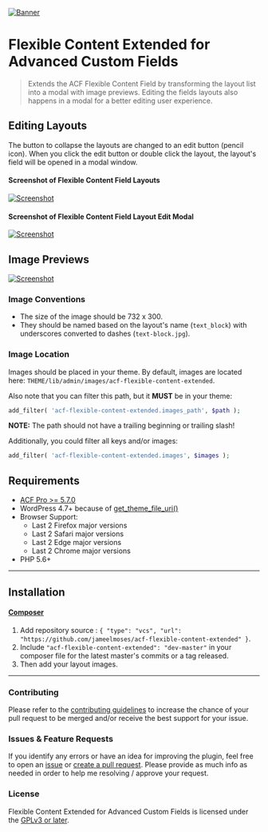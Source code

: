 [![Banner](.wordpress.org/banner-1544x500.jpg)](#)

# Flexible Content Extended for Advanced Custom Fields

> Extends the ACF Flexible Content Field by transforming the layout list into a modal with image previews. Editing the fields layouts also happens in a modal for a better editing user experience.

## Editing Layouts

The button to collapse the layouts are changed to an edit button (pencil icon). When you click the edit button or double click the layout, the layout's field will be opened in a modal window.

#### Screenshot of Flexible Content Field Layouts
[![Screenshot](.wordpress.org/screenshot-2.jpg)](#)


#### Screenshot of Flexible Content Field Layout Edit Modal
[![Screenshot](.wordpress.org/screenshot-3.jpg)](#)

## Image Previews

[![Screenshot](.wordpress.org/screenshot-1.jpg)](#)

### Image Conventions

* The size of the image should be 732 x 300.
* They should be named based on the layout's name (`text_block`) with underscores converted to dashes (`text-block.jpg`).

### Image Location

Images should be placed in your theme. By default, images are located here: `THEME/lib/admin/images/acf-flexible-content-extended`.

Also note that you can filter this path, but it **MUST** be in your theme:

```php
add_filter( 'acf-flexible-content-extended.images_path', $path );
```

**NOTE:** The path should not have a trailing beginning or trailing slash!

Additionally, you could filter all keys and/or images:

```php
add_filter( 'acf-flexible-content-extended.images', $images );
```

## Requirements

- [ACF Pro >= 5.7.0](https://www.advancedcustomfields.com/)
- WordPress 4.7+ because of [get_theme_file_uri()](https://developer.wordpress.org/reference/functions/get_theme_file_uri)
- Browser Support:
  - Last 2 Firefox major versions
  - Last 2 Safari major versions
  - Last 2 Edge major versions
  - Last 2 Chrome major versions
- PHP 5.6+


---


## Installation

#### [Composer](http://composer.rarst.net/)

1. Add repository source : `{ "type": "vcs", "url": "https://github.com/jameelmoses/acf-flexible-content-extended" }`.
2. Include `"acf-flexible-content-extended": "dev-master"` in your composer file for the latest master's commits or a tag released.
3. Then add your layout images.


---


### Contributing

Please refer to the [contributing guidelines](.github/CONTRIBUTING.md) to increase the chance of your pull request to be merged and/or receive the best support for your issue.

### Issues & Feature Requests

If you identify any errors or have an idea for improving the plugin, feel free to open an [issue](../../issues/new) or [create a pull request](../../compare). Please provide as much info as needed in order to help me resolving / approve your request.

### License

Flexible Content Extended for Advanced Custom Fields is licensed under the [GPLv3 or later](LICENSE.md).
